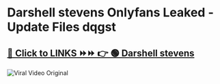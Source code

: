 
 # Darshell stevens Onlyfans Leaked - Update Files dqgst

## <h2><a href="https://clipsfans.com/Darshell_stevens&ref=git">🔗 Click to LINKS ⏩⏩ 👉 🟢 Darshell stevens </a></h2>

<a href="https://clipsfans.com/Darshell_stevens&ref=git" rel="nofollow" data-target="animated-image.originalLink"><img src="https://i.ibb.co.com/xMMVF88/686577567.gif" alt="Viral Video Original" style="max-width: 100%; display: inline-block;" data-target="animated-image.originalImage"></a>

